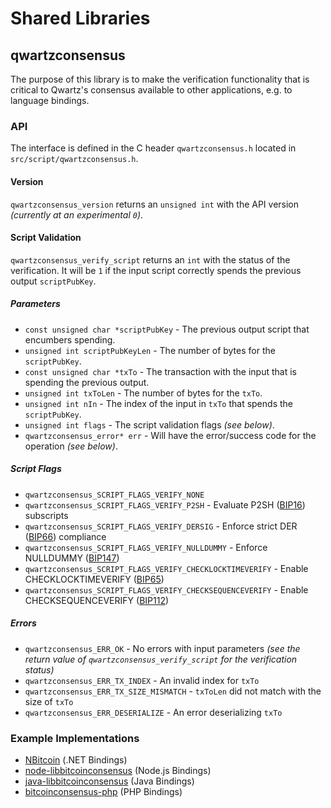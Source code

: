 Shared Libraries
================

## qwartzconsensus

The purpose of this library is to make the verification functionality that is critical to Qwartz's consensus available to other applications, e.g. to language bindings.

### API

The interface is defined in the C header `qwartzconsensus.h` located in  `src/script/qwartzconsensus.h`.

#### Version

`qwartzconsensus_version` returns an `unsigned int` with the API version *(currently at an experimental `0`)*.

#### Script Validation

`qwartzconsensus_verify_script` returns an `int` with the status of the verification. It will be `1` if the input script correctly spends the previous output `scriptPubKey`.

##### Parameters
- `const unsigned char *scriptPubKey` - The previous output script that encumbers spending.
- `unsigned int scriptPubKeyLen` - The number of bytes for the `scriptPubKey`.
- `const unsigned char *txTo` - The transaction with the input that is spending the previous output.
- `unsigned int txToLen` - The number of bytes for the `txTo`.
- `unsigned int nIn` - The index of the input in `txTo` that spends the `scriptPubKey`.
- `unsigned int flags` - The script validation flags *(see below)*.
- `qwartzconsensus_error* err` - Will have the error/success code for the operation *(see below)*.

##### Script Flags
- `qwartzconsensus_SCRIPT_FLAGS_VERIFY_NONE`
- `qwartzconsensus_SCRIPT_FLAGS_VERIFY_P2SH` - Evaluate P2SH ([BIP16](https://github.com/bitcoin/bips/blob/master/bip-0016.mediawiki)) subscripts
- `qwartzconsensus_SCRIPT_FLAGS_VERIFY_DERSIG` - Enforce strict DER ([BIP66](https://github.com/bitcoin/bips/blob/master/bip-0066.mediawiki)) compliance
- `qwartzconsensus_SCRIPT_FLAGS_VERIFY_NULLDUMMY` - Enforce NULLDUMMY ([BIP147](https://github.com/bitcoin/bips/blob/master/bip-0147.mediawiki))
- `qwartzconsensus_SCRIPT_FLAGS_VERIFY_CHECKLOCKTIMEVERIFY` - Enable CHECKLOCKTIMEVERIFY ([BIP65](https://github.com/bitcoin/bips/blob/master/bip-0065.mediawiki))
- `qwartzconsensus_SCRIPT_FLAGS_VERIFY_CHECKSEQUENCEVERIFY` - Enable CHECKSEQUENCEVERIFY ([BIP112](https://github.com/bitcoin/bips/blob/master/bip-0112.mediawiki))

##### Errors
- `qwartzconsensus_ERR_OK` - No errors with input parameters *(see the return value of `qwartzconsensus_verify_script` for the verification status)*
- `qwartzconsensus_ERR_TX_INDEX` - An invalid index for `txTo`
- `qwartzconsensus_ERR_TX_SIZE_MISMATCH` - `txToLen` did not match with the size of `txTo`
- `qwartzconsensus_ERR_DESERIALIZE` - An error deserializing `txTo`

### Example Implementations
- [NBitcoin](https://github.com/NicolasDorier/NBitcoin/blob/master/NBitcoin/Script.cs#L814) (.NET Bindings)
- [node-libbitcoinconsensus](https://github.com/bitpay/node-libbitcoinconsensus) (Node.js Bindings)
- [java-libbitcoinconsensus](https://github.com/dexX7/java-libbitcoinconsensus) (Java Bindings)
- [bitcoinconsensus-php](https://github.com/Bit-Wasp/bitcoinconsensus-php) (PHP Bindings)
